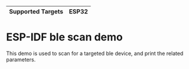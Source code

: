 | Supported Targets | ESP32 |
| ----------------- | ----- |

ESP-IDF ble scan demo
========================

This demo is used to scan for a targeted ble device, and print the related parameters.
